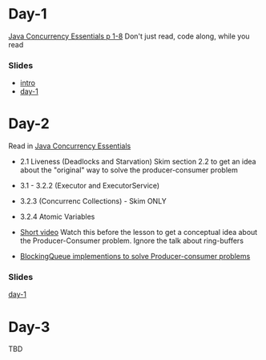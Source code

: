 # Day-1
[Java Concurrency Essentials p 1-8](https://www.javacodegeeks.com/minibook/java-concurrency-essentials)
Don't just read, code along, while you read


### Slides
- [intro](https://docs.google.com/presentation/d/1ta1GsQeeXvno0MwWrWaKsSMHxrvfE37oViMuKzrhIxs/edit?usp=sharing)
- [day-1](https://docs.google.com/presentation/d/1fyzHZQicToYvq9X-IB2ZtuA3tS5CqkdAH9rKfuD2JDE/edit?usp=sharing)

# Day-2
Read in [Java Concurrency Essentials](https://www.javacodegeeks.com/minibook/java-concurrency-essentials)
- 2.1 Liveness (Deadlocks and Starvation)
Skim section 2.2 to get an idea about the "original" way to solve the producer-consumer problem 
- 3.1 - 3.2.2 (Executor and ExecutorService)
- 3.2.3 (Concurrenc Collections) - Skim ONLY
- 3.2.4 Atomic Variables

- [Short video](https://www.youtube.com/watch?v=VXJSJ6c3ZIs) 
Watch this before the lesson to get a conceptual idea about the Producer-Consumer problem. Ignore the talk about ring-buffers
- [BlockingQueue implementions to solve Producer-consumer problems](http://tutorials.jenkov.com/java-util-concurrent/blockingqueue.html)

### Slides
[day-1](https://docs.google.com/presentation/d/1fC6goCRTk47h5wVACawxSou8XDJZWq7GgbrCAfTg61g/edit?usp=sharing)

# Day-3
TBD

